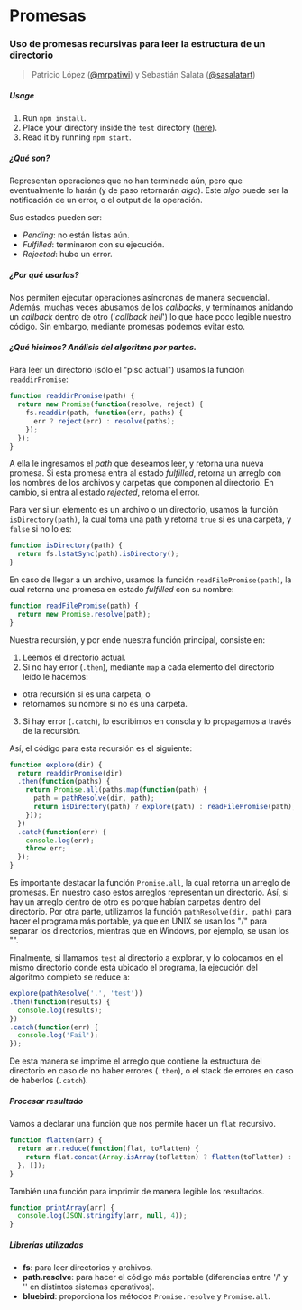 # Promesas
### Uso de promesas recursivas para leer la estructura de un directorio

> Patricio López ([@mrpatiwi](https://github.com/mrpatiwi)) y Sebastián Salata ([@sasalatart](https://github.com/sasalatart))

##### Usage

 1. Run `npm install`.
 2. Place your directory inside the `test` directory ([here](test)).
 3. Read it by running `npm start`.

##### ¿Qué son?
Representan operaciones que no han terminado aún, pero que eventualmente lo
harán (y de paso retornarán *algo*). Este *algo* puede ser la notificación de un
error, o el output de la operación.

Sus estados pueden ser:
 * *Pending*: no están listas aún.
 * *Fulfilled*: terminaron con su ejecución.
 * *Rejected*: hubo un error.

##### ¿Por qué usarlas?
Nos permiten ejecutar operaciones asíncronas de manera secuencial. Además,
muchas veces abusamos de los *callbacks*, y terminamos anidando un *callback*
dentro de otro ('*callback hell*') lo que hace poco legible nuestro código.
Sin embargo, mediante promesas podemos evitar esto.

##### ¿Qué hicimos? Análisis del algoritmo por partes.
Para leer un directorio (sólo el "piso actual") usamos la función
`readdirPromise`:

```javascript
function readdirPromise(path) {
  return new Promise(function(resolve, reject) {
    fs.readdir(path, function(err, paths) {
      err ? reject(err) : resolve(paths);
    });
  });
}
```

A ella le ingresamos el *path* que deseamos leer, y retorna una nueva promesa.
Si esta promesa entra al estado *fulfilled*, retorna un arreglo con los nombres
de los archivos y carpetas que componen al directorio. En cambio, si entra al
estado *rejected*, retorna el error.

Para ver si un elemento es un archivo o un directorio, usamos la función
`isDirectory(path)`, la cual toma una path y retorna `true` si es una carpeta, y
`false` si no lo es:

```javascript
function isDirectory(path) {
  return fs.lstatSync(path).isDirectory();
}
```

En caso de llegar a un archivo, usamos la función `readFilePromise(path)`, la
cual retorna una promesa en estado *fulfilled* con su nombre:

```javascript
function readFilePromise(path) {
  return new Promise.resolve(path);
}
```

Nuestra recursión, y por ende nuestra función principal, consiste en:

 1. Leemos el directorio actual.
 2. Si no hay error (`.then`), mediante `map` a cada elemento del directorio
    leído le hacemos:
  * otra recursión si es una carpeta, o
  * retornamos su nombre si no es una carpeta.
 3. Si hay error (`.catch`), lo escribimos en consola y lo propagamos a través
    de la recursión.

Así, el código para esta recursión es el siguiente:

```javascript
function explore(dir) {
  return readdirPromise(dir)
  .then(function(paths) {
    return Promise.all(paths.map(function(path) {
      path = pathResolve(dir, path);
      return isDirectory(path) ? explore(path) : readFilePromise(path);
    }));
  })
  .catch(function(err) {
    console.log(err);
    throw err;
  });
}
```

Es importante destacar la función `Promise.all`, la cual retorna un arreglo de
promesas. En nuestro caso estos arreglos representan un directorio. Así, si hay
un arreglo dentro de otro es porque habían carpetas dentro del directorio.
Por otra parte, utilizamos la función `pathResolve(dir, path)` para hacer el
programa más portable, ya que en UNIX se usan los "/" para separar los
directorios, mientras que en Windows, por ejemplo, se usan los "\".

Finalmente, si llamamos `test` al directorio a explorar, y lo colocamos en el
mismo directorio donde está ubicado el programa, la ejecución del algoritmo
completo se reduce a:

```javascript
explore(pathResolve('.', 'test'))
.then(function(results) {
  console.log(results);
})
.catch(function(err) {
  console.log('Fail');
});
```

De esta manera se imprime el arreglo que contiene la estructura del directorio
en caso de no haber errores (`.then`), o el stack de errores en caso de haberlos
(`.catch`).

##### Procesar resultado

Vamos a declarar una función que nos permite hacer un `flat` recursivo.

```javascript
function flatten(arr) {
  return arr.reduce(function(flat, toFlatten) {
    return flat.concat(Array.isArray(toFlatten) ? flatten(toFlatten) : toFlatten);
  }, []);
}
```

También una función para imprimir de manera legible los resultados.
```javascript
function printArray(arr) {
  console.log(JSON.stringify(arr, null, 4));
}
```

##### Librerías utilizadas
 * **fs**: para leer directorios y archivos.
 * **path.resolve**: para hacer el código más portable (diferencias entre '/' y
   '\' en distintos sistemas operativos).
 * **bluebird**: proporciona los métodos `Promise.resolve` y `Promise.all`.
